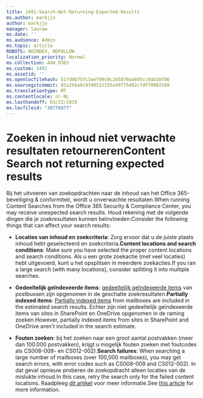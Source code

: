 ```yaml
---
title: 1491-Search-Not-Returning-Expected-Results
ms.author: markjjo
author: markjjo
manager: lauraw
ms.date: ''
ms.audience: Admin
ms.topic: article
ROBOTS: NOINDEX, NOFOLLOW
localization_priority: Normal
ms.collection: Adm_O365
ms.custom: 1491
ms.assetid: ''
ms.openlocfilehash: 517d9b75fc3aef09c0c2d5870aa695cc0ab10f06
ms.sourcegitcommit: 03a156a9c9740521155a30775492c7dff0982588
ms.translationtype: MT
ms.contentlocale: nl-NL
ms.lasthandoff: 03/22/2019
ms.locfileid: "30776077"
---
```

# <a name="content-search-not-returning-expected-results"></a><span data-ttu-id="8399a-102">Zoeken in inhoud niet verwachte resultaten retourneren</span><span class="sxs-lookup"><span data-stu-id="8399a-102">Content Search not returning expected results</span></span>

<span data-ttu-id="8399a-103">Bij het uitvoeren van zoekopdrachten naar de inhoud van het Office 365-beveiliging & conformiteit, wordt u onverwachte resultaten.</span><span class="sxs-lookup"><span data-stu-id="8399a-103">When running Content Searches from the Office 365 Security & Compliance Center, you may receive unexpected search results.</span></span> <span data-ttu-id="8399a-104">Houd rekening met de volgende dingen die je zoekresultaten kunnen beïnvloeden:</span><span class="sxs-lookup"><span data-stu-id="8399a-104">Consider the following things that can affect your search results:</span></span>

- <span data-ttu-id="8399a-105">**Locaties van inhoud en zoekcriteria**: Zorg ervoor dat u de juiste plaats inhoud hebt geselecteerd en zoekcriteria.</span><span class="sxs-lookup"><span data-stu-id="8399a-105">**Content locations and search conditions**: Make sure you have selected the proper content locations and search conditions.</span></span> <span data-ttu-id="8399a-106">Als u een grote zoekactie (met veel locaties) hebt uitgevoerd, kunt u het opsplitsen in meerdere zoekacties.</span><span class="sxs-lookup"><span data-stu-id="8399a-106">If you ran a large search (with many locations), consider splitting it into multiple searches.</span></span>

- <span data-ttu-id="8399a-107">**Gedeeltelijk geïndexeerde items**: [gedeeltelijk geïndexeerde items](https://docs.microsoft.com/office365/securitycompliance/partially-indexed-items-in-content-search) van postbussen zijn opgenomen in de geschatte zoekresultaten.</span><span class="sxs-lookup"><span data-stu-id="8399a-107">**Partially indexed items**:  [Partially indexed items](https://docs.microsoft.com/office365/securitycompliance/partially-indexed-items-in-content-search) from mailboxes are included in the estimated search results.</span></span> <span data-ttu-id="8399a-108">Echter zijn niet gedeeltelijk geïndexeerde items van sites in SharePoint en OneDrive opgenomen in de raming zoeken.</span><span class="sxs-lookup"><span data-stu-id="8399a-108">However, partially indexed items from sites in SharePoint and OneDrive aren't included in the search estimate.</span></span>

- <span data-ttu-id="8399a-109">**Fouten zoeken**: bij het zoeken naar een groot aantal postvakken (meer dan 100.000 postvakken), krijgt u mogelijk fouten zoeken met foutcodes als CS008-009- en CS012-002).</span><span class="sxs-lookup"><span data-stu-id="8399a-109">**Search failures**: When searching a large number of mailboxes (over 100,000 mailboxes), you may get search errors, with error codes such as CS008-009 and CS012-002).</span></span> <span data-ttu-id="8399a-110">In dat geval opnieuw proberen de zoekopdracht alleen locaties van de mislukte inhoud.</span><span class="sxs-lookup"><span data-stu-id="8399a-110">In this case, retry the search only for the failed content locations.</span></span> <span data-ttu-id="8399a-111">Raadpleeg [dit artikel](https://docs.microsoft.com/office365/securitycompliance/retry-failed-content-search) voor meer informatie.</span><span class="sxs-lookup"><span data-stu-id="8399a-111">See  [this article](https://docs.microsoft.com/office365/securitycompliance/retry-failed-content-search) for more information.</span></span>
